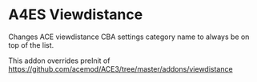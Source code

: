# A4ES Viewdistance
Changes ACE viewdistance CBA settings category name to always be on top of the list.

This addon overrides preInit of https://github.com/acemod/ACE3/tree/master/addons/viewdistance
